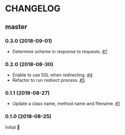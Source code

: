 # CHANGELOG

## master

### 0.3.0 (2018-09-01)
* Determine scheme in response to requests. [#7](https://github.com/akito19/rack-joint/pull/7)

### 0.2.0 (2018-08-30)
* Enable to use SSL when redirecting. [#4](https://github.com/akito19/rack-joint/pull/4)
* Refactor to run redirect process. [#5](https://github.com/akito19/rack-joint/pull/5)

### 0.1.1 (2018-08-27)
* Update a class name, method name and filename. [#1](https://github.com/akito19/rack-joint/pull/1)

### 0.1.0 (2018-08-25)
Initial :muscle:
